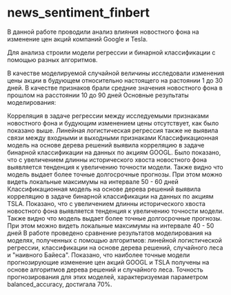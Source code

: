 # news_sentiment_finbert

В данной работе проводили анализ влияния новостного фона на изменение цен акций компаний Google и Tesla.

Для анализа строили модели регрессии и бинарной классификации с помощью разных алгоритмов.

В качестве моделируемой случайной величины исследовали изменения цены акции в будующем относительно настоящего на растоянии 1 до 30 дней.
В качестве признаков брали средние значения новостного фона в прошлом на расстоянии 10 до 90 дней
Основные результаты моделирования:

Корреляция в задаче регрессии между исследуемыми признаками новостного фона и будующим изменением цены отсутствует, как было показано выше.
Линейная логистическая регрессия также не выявила связи между входными и выходными признаками
Классификационная модель на основе дерева решений выявила корреляцию в задаче бинарной классификации на данных по акциям GOOGL. Было показано, что с увеличением длинны исторического хвоста новостного фона выявляется тенденция к увеличению точности модели. Также видно что модель выдает более точные долгосрочные прогнозы. При этом можно видеть локальные максимумы на интервале 50 - 60 дней
Классификационная модель на основе дерева решений выявила корреляцию в задаче бинарной классификации на данных по акциям TSLA. Показано, что с увеличением длинны исторического хвоста новостного фона выявляется тенденция к увеличению точности модели. Также видно что модель выдает более точные долгосрочные прогнозы. При этом можно видеть локальные максимумы на интервале 40 - 50 дней
В работе проведено сравнение результатов моделирования на моделях, полученных с помощью алгоритмов: линейной логистической регрессии, классификации на основе дерева решений, случайного леса и "наивного Байеса". Показано, что наиболее точные модели прогнозирующие изменение цен акций GOOGL и TSLA получены на основе алгоритмов дерева решений и случайного леса. Точность прогнозирования для этих моделей, характеризуемая параметром balanced_accuracy, достигала 70%.
